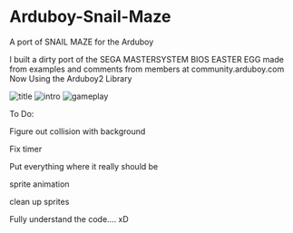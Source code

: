 # Arduboy-Snail-Maze

A port of SNAIL MAZE for the Arduboy

I built a dirty port of the SEGA MASTERSYSTEM BIOS EASTER EGG made from examples and comments from members at community.arduboy.com
Now Using the Arduboy2 Library

![title](https://cloud.githubusercontent.com/assets/28739282/26196970/8c0a9376-3bb8-11e7-97e7-5cde9fbdd323.png)
![intro](https://cloud.githubusercontent.com/assets/28739282/26196977/8f64e616-3bb8-11e7-8603-2ee7a95c55c9.png)
![gameplay](https://cloud.githubusercontent.com/assets/28739282/26196980/90ce907e-3bb8-11e7-9c05-8d9f119f529c.png)

To Do:

Figure out collision with background

Fix timer

Put everything where it really should be

sprite animation

clean up sprites

Fully understand the code.... xD
